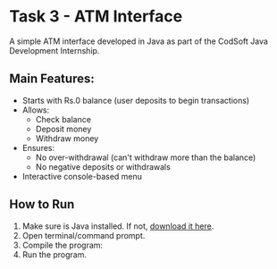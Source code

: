 # Task 3 - ATM Interface

A simple ATM interface developed in Java as part of the CodSoft Java Development Internship.

## Main Features:
- Starts with Rs.0 balance (user deposits to begin transactions)
- Allows:
  - Check balance
  - Deposit money
  - Withdraw money
- Ensures:
  - No over-withdrawal (can't withdraw more than the balance)
  - No negative deposits or withdrawals
- Interactive console-based menu

## How to Run
1. Make sure is Java installed. If not, [download it here](https://www.oracle.com/java/technologies/javase-downloads.html).
2. Open terminal/command prompt.
3. Compile the program:
4. Run the program.

